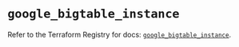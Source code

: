 # `google_bigtable_instance`

Refer to the Terraform Registry for docs: [`google_bigtable_instance`](https://registry.terraform.io/providers/hashicorp/google/6.15.0/docs/resources/bigtable_instance).
